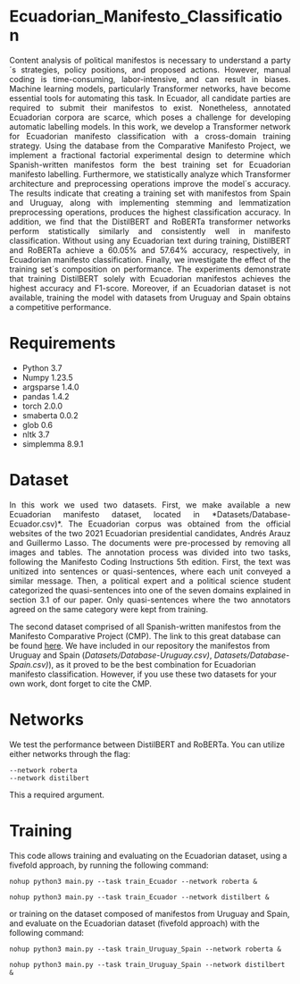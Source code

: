 # Ecuadorian_Manifesto_Classification
<p align="justify"> Content analysis of political manifestos is necessary to understand a party´s strategies, policy positions, and proposed actions. However, manual coding is time-consuming, labor-intensive, and can result in biases. Machine learning models, particularly Transformer networks, have become essential tools for automating this task. In Ecuador, all candidate parties are required to submit their manifestos to exist. Nonetheless, annotated Ecuadorian corpora are scarce, which poses a challenge for developing automatic labelling models. In this work, we develop a Transformer network for Ecuadorian manifesto classification with a cross-domain training strategy. Using the database from the Comparative Manifesto Project, we implement a fractional factorial experimental design to determine which Spanish-written manifestos form the best training set for Ecuadorian manifesto labelling. Furthermore, we statistically analyze which Transformer architecture and preprocessing operations improve the model´s accuracy. The results indicate that creating a training set with manifestos from Spain and Uruguay, along with implementing stemming and lemmatization preprocessing operations, produces the highest classification accuracy. In addition, we find that the DistilBERT and RoBERTa transformer networks perform statistically similarly and consistently well in manifesto classification. Without using any Ecuadorian text during training, DistilBERT and RoBERTa achieve a 60.05% and 57.64% accuracy, respectively, in Ecuadorian manifesto classification. Finally, we investigate the effect of the training set´s composition on performance. The experiments demonstrate that training DistilBERT solely with Ecuadorian manifestos achieves the highest accuracy and F1-score. Moreover, if an Ecuadorian dataset is not available, training the model with datasets from Uruguay and Spain obtains a competitive performance.</p>

# Requirements
* Python 3.7
* Numpy 1.23.5
* argsparse 1.4.0
* pandas 1.4.2
* torch 2.0.0
* smaberta 0.0.2
* glob 0.6 
* nltk 3.7
* simplemma 8.9.1

# Dataset

<p align="justify"> In this work we used two datasets. First, we make available a new Ecuadorian manifesto dataset, located in *Datasets/Database-Ecuador.csv)*. The Ecuadorian corpus was obtained from the official websites of the two 2021 Ecuadorian presidential candidates, Andrés Arauz and Guillermo Lasso. The documents were pre-processed by removing all images and tables. The annotation process was divided into two tasks, following the Manifesto Coding Instructions 5th edition. First, the text was unitized into sentences or quasi-sentences, where each unit conveyed a similar message. Then, a political expert and a political science student categorized the quasi-sentences into one of the seven domains explained in section 3.1 of our paper. Only quasi-sentences where the two annotators agreed on the same category were kept from training. 

The second dataset comprised of all Spanish-written manifestos from the Manifesto Comparative Project (CMP). The link to this great database can be found [here](https://manifesto-project.wzb.eu/). We have included in our repository the manifestos from Uruguay and Spain (*Datasets/Database-Uruguay.csv)*, *Datasets/Database-Spain.csv)*), as it proved to be the best combination for Ecuadorian manifesto classification. However, if you use these two datasets for your own work, dont forget to cite the CMP. </p>

# Networks 
We test the performance between DistilBERT and RoBERTa. You can utilize either networks through the flag: 
```
--network roberta
--network distilbert
```
This a required argument.
# Training 
This code allows training and evaluating on the Ecuadorian dataset, using a fivefold approach, by running the following command:  
```
nohup python3 main.py --task train_Ecuador --network roberta & 

nohup python3 main.py --task train_Ecuador --network distilbert & 
```
or training on the dataset composed of manifestos from Uruguay and Spain, and evaluate on the Ecuadorian dataset (fivefold approach) with the following command: 
```
nohup python3 main.py --task train_Uruguay_Spain --network roberta & 

nohup python3 main.py --task train_Uruguay_Spain --network distilbert & 
```
